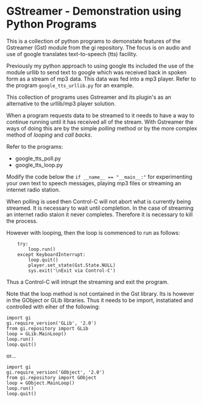# GStreamer - Demonstration using Python Programs

This is a collection of python programs to demonstate features of the Gstreamer (Gst) module from the gi repository. The focus is on audio and use of google translates text-to-speech (tts) facility.

Previously my python approach to using google tts included the use of the module urllib to send text to google which was received back in spoken form as a stream of mp3 data. This data was fed into a mp3 player. Refer to the program `google_tts_urllib.py` for an example. 

This collection of programs uses Gstreamer and its plugin's as an alternative to the urllib/mp3 player solution.

When a program requests data to be streamed to it needs to have a way to continue running until it has received all of the stream. With Gstreamer the ways of doing this are by the simple *polling* method or by the more complex method of *looping* and *call backs*.

Refer to the programs:

* google_tts_poll.py
* google_tts_loop.py

Modify the code below the `if __name__ == "__main__:"` for experimenting your own text to speech messages, playing mp3 files or streaming an internet radio station.

When polling is used then Control-C will not abort what is currently being streamed. It is necessary to wait until completion. In the case of streaming an internet radio staion it never completes. Therefore it is necessary to kill the process.

However with looping, then the loop is commenced to run as follows:
```
    try:
        loop.run()
    except KeyboardInterrupt:
        loop.quit()
        player.set_state(Gst.State.NULL)
        sys.exit('\nExit via Control-C')
```
Thus a Control-C will intrupt the streaming and exit the program. 

Note that the loop method is not contained in the Gst library. Its is however in the GObject or GLib libraries. Thus it needs to be import, instatiated and controlled with eiher of the following:

```
import gi
gi.require_version('GLib', '2.0')
from gi.repository import GLib
loop = GLib.MainLoop()
loop.run()
loop.quit()
```
or...
```
import gi
gi.require_version('GObject', '2.0')
from gi.repository import GObject
loop = GObject.MainLoop()
loop.run()
loop.quit()
```
